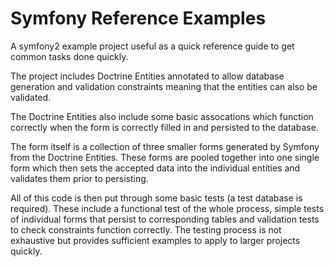 Symfony Reference Examples
==========================

A symfony2 example project useful as a quick reference guide to get common tasks
done quickly. 

The project includes Doctrine Entities annotated to allow database generation and validation constraints meaning that the entities can also be validated.

The Doctrine Entities also include some basic assocations which function correctly when the form is correctly filled in and persisted to the database.

The form itself is a collection of three smaller forms generated by Symfony from the Doctrine Entities.  These forms are pooled together into one single form which then sets the accepted data into the individual entities and validates them prior to persisting.


All of this code is then put through some basic tests (a test database is required).  These include a functional test of the whole process, simple tests of individual forms that persist to corresponding tables and validation tests to check constraints function correctly.  The testing process is not exhaustive but provides sufficient examples to apply to larger projects quickly.

